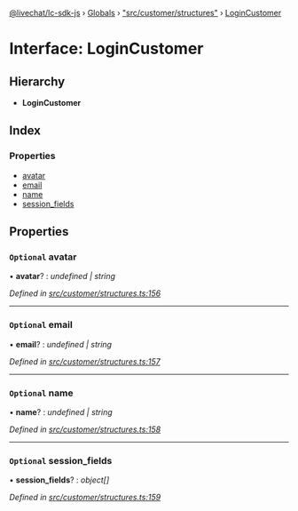 [@livechat/lc-sdk-js](../README.md) › [Globals](../globals.md) › ["src/customer/structures"](../modules/_src_customer_structures_.md) › [LoginCustomer](_src_customer_structures_.logincustomer.md)

# Interface: LoginCustomer

## Hierarchy

* **LoginCustomer**

## Index

### Properties

* [avatar](_src_customer_structures_.logincustomer.md#optional-avatar)
* [email](_src_customer_structures_.logincustomer.md#optional-email)
* [name](_src_customer_structures_.logincustomer.md#optional-name)
* [session_fields](_src_customer_structures_.logincustomer.md#optional-session_fields)

## Properties

### `Optional` avatar

• **avatar**? : *undefined | string*

*Defined in [src/customer/structures.ts:156](https://github.com/livechat/lc-sdk-js/blob/e25bbbb/src/customer/structures.ts#L156)*

___

### `Optional` email

• **email**? : *undefined | string*

*Defined in [src/customer/structures.ts:157](https://github.com/livechat/lc-sdk-js/blob/e25bbbb/src/customer/structures.ts#L157)*

___

### `Optional` name

• **name**? : *undefined | string*

*Defined in [src/customer/structures.ts:158](https://github.com/livechat/lc-sdk-js/blob/e25bbbb/src/customer/structures.ts#L158)*

___

### `Optional` session_fields

• **session_fields**? : *object[]*

*Defined in [src/customer/structures.ts:159](https://github.com/livechat/lc-sdk-js/blob/e25bbbb/src/customer/structures.ts#L159)*
